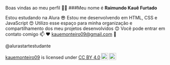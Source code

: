 Boas vindas ao meu perfil 💙💙
###Meu nome é **Raimundo Kauê Furtado**

Estou estudando na Alura  😎
Estou me desenvolvendo em HTML, CSS e JavaScript 😍
Utilizo esse espaço para minha organização e compartilhamento dos meu projetos desenvolvidos 😊
Você pode entrar em contato comigo 📫 ❤️
kauemonteiro09@gmail.com 🦥

@alurastartestudante

<p xmlns:cc="http://creativecommons.org/ns#" xmlns:dct="http://purl.org/dc/terms/"><a property="dct:title" rel="cc:attributionURL" href="https://kauemonteiro09.github.io/kauemonteiro09/">kauemonteiro09</a> is licensed under <a href="https://creativecommons.org/licenses/by/4.0/?ref=chooser-v1" target="_blank" rel="license noopener noreferrer" style="display:inline-block;">CC BY 4.0<img style="height:22px!important;margin-left:3px;vertical-align:text-bottom;" src="https://mirrors.creativecommons.org/presskit/icons/cc.svg?ref=chooser-v1" alt=""><img style="height:22px!important;margin-left:3px;vertical-align:text-bottom;" src="https://mirrors.creativecommons.org/presskit/icons/by.svg?ref=chooser-v1" alt=""></a></p>
